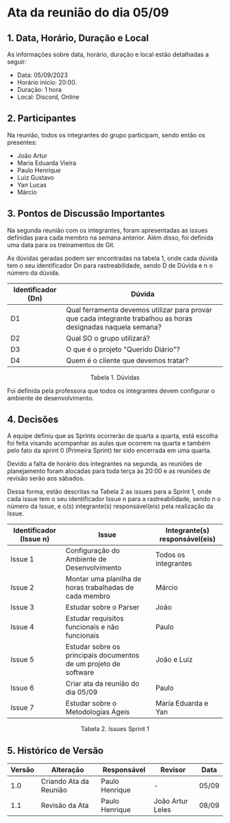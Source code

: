 # Ata da reunião do dia 05/09

## 1. Data, Horário, Duração e Local

As informações sobre data, horário, duração e local estão detalhadas a seguir:
- Data: 05/09/2023
- Horário início: 20:00.
- Duração: 1 hora
- Local: Discord, Online 

## 2. Participantes

Na reunião, todos os integrantes do grupo participam, sendo então os presentes:
- João Artur 
- Maria Eduarda Vieira
- Paulo Henrique 
- Luiz Gustavo
- Yan Lucas
- Márcio 

## 3. Pontos de Discussão Importantes

Na segunda reunião com os integrantes, foram apresentadas as issues definidas para cada membro na semana anterior. Além disso, foi definida uma data para os treinamentos de Git. 

As dúvidas geradas podem ser encontradas na tabela 1, onde cada dúvida tem o seu identificador Dn para rastreabilidade, sendo D de Dúvida e n o número da dúvida.

| Identificador (Dn) | Dúvida |
| - | - |
| D1 | Qual ferramenta devemos utilizar para provar que cada integrante trabalhou as horas designadas naquela semana? | 
| D2 | Qual SO o grupo utilizará? |
| D3 | O que é o projeto "Querido Diário"? |
| D4 | Quem é o cliente que devemos tratar? |
<p align="center"> Tabela 1. Dúvidas </p>

Foi definida pela professora que todos os integrantes devem configurar o ambiente de desenvolvimento.

## 4. Decisões
A equipe definiu que as Sprints ocorrerão de quarta a quarta, está escolha foi feita visando acompanhar as aulas que ocorrem na quarta e também pelo fato da sprint 0 (Primeira Sprint) ter sido encerrada em uma quarta.

Devido a falta de horário dos integrantes na segunda, as reuniões de planejamento foram alocadas para toda terça às 20:00 e as reuniões de revisão serão aos sábados.

Dessa forma, estão descritas na Tabela 2 as issues para a Sprint 1, onde cada issue tem o seu identificador Issue n para a rastreabilidade, sendo n o número da Issue, e o(s) integrante(s) responsável(eis) pela realização da Issue.

| Identificador (Issue n) | Issue | Integrante(s) responsável(eis) |
| - | - | - |
| Issue 1 | Configuração do Ambiente de Desenvolvimento | Todos os integrantes |
| Issue 2 | Montar uma planilha de horas trabalhadas de cada membro | Márcio | 
| Issue 3 | Estudar sobre o Parser | João |
| Issue 4 | Estudar requisitos funcionais e não funcionais | Paulo |
| Issue 5 | Estudar sobre os principais documentos de um projeto de software  | João e Luiz |
| Issue 6 | Criar ata da reunião do dia 05/09 | Paulo |
| Issue 7 | Estudar sobre o Metodologias Ágeis | Maria Eduarda e Yan |

<p align="center"> Tabela 2. Issues Sprint 1 </p>

## 5. Histórico de Versão

| Versão | Alteração | Responsável | Revisor | Data |
| - | - | - | - | - |
| 1.0 | Criando Ata da Reunião | Paulo Henrique | - | 05/09 |
| 1.1 | Revisão da Ata | Paulo Henrique | João Artur Leles | 08/09 |





